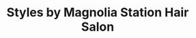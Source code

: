 ---
title: "Styles by Magnolia Station Hair Salon"
url: /kennesaw/styles-by-magnolia-station-hair-salon/
shop: Friseur
---